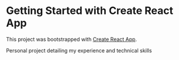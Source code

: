 # Getting Started with Create React App

This project was bootstrapped with [Create React App](https://github.com/facebook/create-react-app).

Personal project detailing my experience and technical skills
